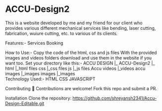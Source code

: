 # ACCU-Design2
This is a website developed by me and my friend for our client who provides various different mechanical services like bending, laser cutting, fabrication, wuiure cutting, etc. to various of its clients.

Features:-
Services Booking

How to Use:-
Copy the code of the html, css and js files
With the provided images and videos folders download and use them in the website if you want too.
Set your directory like this:-
ACCU DESIGN
|_
  ACCU-Design2
              |_
                html
                    |_html files
                css
                    |_css files
                js
                  |_js files
                Accu videos
                            |_videos
                accu images
                            |_images
                images
                      |_images               
Technology Used:-
HTML
CSS
JAVASCRIPT

Contributing 🤝
Contributions are welcome! Fork this repo and submit a PR.

Installation
Clone the repository:
https://github.com/shreyansh2341/Accu-Design-Editable.git
